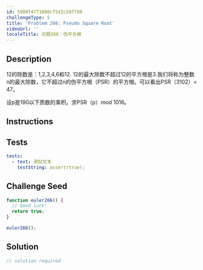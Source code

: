 ```yaml
---
id: 5900f4771000cf542c50ff89
challengeType: 5
title: 'Problem 266: Pseudo Square Root'
videoUrl: ''
localeTitle: 问题266：伪平方根
---
```


## Description
<section id="description"> 12的除数是：1,2,3,4,6和12. 12的最大除数不超过12的平方根是3.我们将称为整数n的最大除数，它不超过n的伪平方根（PSR）的平方根。可以看出PSR（3102）= 47。 <p>设p是190以下质数的乘积。求PSR（p）mod 1016。 </p></section>

## Instructions
<section id="instructions">
</section>

## Tests
<section id='tests'>

```yml
tests:
  - text: 測試文本
    testString: assert(true);

```

</section>

## Challenge Seed
<section id='challengeSeed'>

<div id='js-seed'>

```js
function euler266() {
  // Good luck!
  return true;
}

euler266();

```

</div>



</section>

## Solution
<section id='solution'>

```js
// solution required
```
</section>
